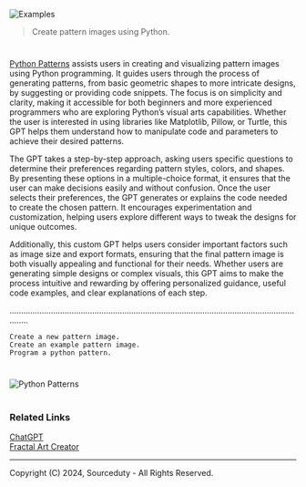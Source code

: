 ![Examples](https://github.com/user-attachments/assets/391031ba-bce1-4a46-a386-f47b33eb5b9c)

> Create pattern images using Python.

#

[Python Patterns](https://chatgpt.com/g/g-sP1nrxmOj-python-patterns) assists users in creating and visualizing pattern images using Python programming. It guides users through the process of generating patterns, from basic geometric shapes to more intricate designs, by suggesting or providing code snippets. The focus is on simplicity and clarity, making it accessible for both beginners and more experienced programmers who are exploring Python’s visual arts capabilities. Whether the user is interested in using libraries like Matplotlib, Pillow, or Turtle, this GPT helps them understand how to manipulate code and parameters to achieve their desired patterns.

The GPT takes a step-by-step approach, asking users specific questions to determine their preferences regarding pattern styles, colors, and shapes. By presenting these options in a multiple-choice format, it ensures that the user can make decisions easily and without confusion. Once the user selects their preferences, the GPT generates or explains the code needed to create the chosen pattern. It encourages experimentation and customization, helping users explore different ways to tweak the designs for unique outcomes.

Additionally, this custom GPT helps users consider important factors such as image size and export formats, ensuring that the final pattern image is both visually appealing and functional for their needs. Whether users are generating simple designs or complex visuals, this GPT aims to make the process intuitive and rewarding by offering personalized guidance, useful code examples, and clear explanations of each step.

....................................................................................................................................

```
Create a new pattern image.
Create an example pattern image.
Program a python pattern.
```

#

![Python Patterns](https://github.com/user-attachments/assets/e857af57-e42c-4c68-843b-a730bcc669b6)

#
### Related Links

[ChatGPT](https://github.com/sourceduty/ChatGPT)
<br>
[Fractal Art Creator](https://github.com/sourceduty/Fractal_Art_Creator)

***
Copyright (C) 2024, Sourceduty - All Rights Reserved.
